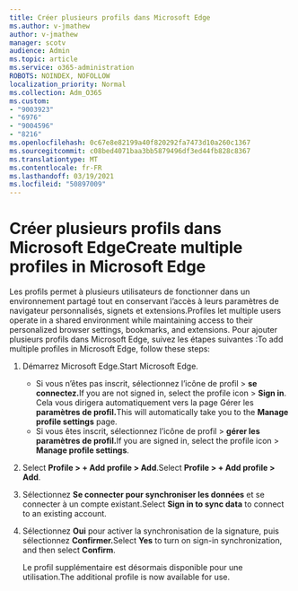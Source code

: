 ```yaml
---
title: Créer plusieurs profils dans Microsoft Edge
ms.author: v-jmathew
author: v-jmathew
manager: scotv
audience: Admin
ms.topic: article
ms.service: o365-administration
ROBOTS: NOINDEX, NOFOLLOW
localization_priority: Normal
ms.collection: Adm_O365
ms.custom:
- "9003923"
- "6976"
- "9004596"
- "8216"
ms.openlocfilehash: 0c67e8e82199a40f820292fa7473d10a260c1367
ms.sourcegitcommit: c08bed4071baa3bb5879496df3ed44fb828c8367
ms.translationtype: MT
ms.contentlocale: fr-FR
ms.lasthandoff: 03/19/2021
ms.locfileid: "50897009"
---
```

# <a name="create-multiple-profiles-in-microsoft-edge"></a><span data-ttu-id="e0a21-102">Créer plusieurs profils dans Microsoft Edge</span><span class="sxs-lookup"><span data-stu-id="e0a21-102">Create multiple profiles in Microsoft Edge</span></span>

<span data-ttu-id="e0a21-103">Les profils permet à plusieurs utilisateurs de fonctionner dans un environnement partagé tout en conservant l’accès à leurs paramètres de navigateur personnalisés, signets et extensions.</span><span class="sxs-lookup"><span data-stu-id="e0a21-103">Profiles let multiple users operate in a shared environment while maintaining access to their personalized browser settings, bookmarks, and extensions.</span></span> <span data-ttu-id="e0a21-104">Pour ajouter plusieurs profils dans Microsoft Edge, suivez les étapes suivantes :</span><span class="sxs-lookup"><span data-stu-id="e0a21-104">To add multiple profiles in Microsoft Edge, follow these steps:</span></span>

1. <span data-ttu-id="e0a21-105">Démarrez Microsoft Edge.</span><span class="sxs-lookup"><span data-stu-id="e0a21-105">Start Microsoft Edge.</span></span>
    - <span data-ttu-id="e0a21-106">Si vous n’êtes pas inscrit, sélectionnez l’icône de profil > **se connectez.**</span><span class="sxs-lookup"><span data-stu-id="e0a21-106">If you are not signed in, select the profile icon > **Sign in**.</span></span> <span data-ttu-id="e0a21-107">Cela vous dirigera automatiquement vers la page Gérer les **paramètres de profil.**</span><span class="sxs-lookup"><span data-stu-id="e0a21-107">This will automatically take you to the **Manage profile settings** page.</span></span>
    - <span data-ttu-id="e0a21-108">Si vous êtes inscrit, sélectionnez l’icône de profil > **gérer les paramètres de profil.**</span><span class="sxs-lookup"><span data-stu-id="e0a21-108">If you are signed in, select the profile icon > **Manage profile settings**.</span></span>
2. <span data-ttu-id="e0a21-109">Select **Profile > + Add profile > Add**.</span><span class="sxs-lookup"><span data-stu-id="e0a21-109">Select **Profile > + Add profile > Add**.</span></span>
3. <span data-ttu-id="e0a21-110">Sélectionnez **Se connecter pour synchroniser les données** et se connecter à un compte existant.</span><span class="sxs-lookup"><span data-stu-id="e0a21-110">Select **Sign in to sync data** to connect to an existing account.</span></span>
4. <span data-ttu-id="e0a21-111">Sélectionnez **Oui** pour activer la synchronisation de la signature, puis sélectionnez **Confirmer.**</span><span class="sxs-lookup"><span data-stu-id="e0a21-111">Select **Yes** to turn on sign-in synchronization, and then select **Confirm**.</span></span>

    <span data-ttu-id="e0a21-112">Le profil supplémentaire est désormais disponible pour une utilisation.</span><span class="sxs-lookup"><span data-stu-id="e0a21-112">The additional profile is now available for use.</span></span>
